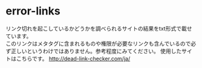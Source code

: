 # error-links
リンク切れを起こしているかどうかを調べられるサイトの結果をtxt形式で載せています。<br>このリンクはメタタグに含まれるものや権限が必要なリンクも含んでいるので必ず正しいというわけではありません。参考程度にみてください。
使用したサイトはこちらです。
http://dead-link-checker.com/ja/